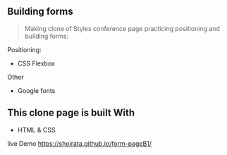 ## Building forms

> Making clone of Styles conference page practicing positioning and building forms:

Positioning:

- CSS Flexbox

Other

- Google fonts

## This clone page is built With

- HTML & CSS

live Demo
https://shoirata.github.io/form-pageB1/
